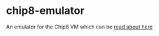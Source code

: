 # chip8-emulator
An emulator for the Chip8 VM which can be [read about here](https://en.wikipedia.org/wiki/CHIP-8)
